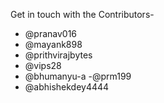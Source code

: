 Get in touch with the Contributors-
- @pranav016
- @mayank898
- @prithvirajbytes
- @vips28
- @bhumanyu-a
-@prm199
- @abhishekdey4444